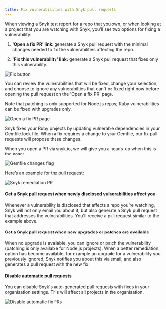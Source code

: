 ```yaml
---
title: Fix vulnerabilities with Snyk pull requests
---
```


When viewing a Snyk test report for a repo that you own, or when looking at a project that you are watching with Snyk, you’ll see two options for fixing a vulnerability:

1) **‘Open a fix PR’ link:**
generate a Snyk pull request with the minimal changes needed to fix the vulnerabilities affecting the repo.

2) **'Fix this vulnerability' link:**
generate a Snyk pull request that fixes only this vulnerability.

![Fix button](https://res.cloudinary.com/snyk/image/upload/c_scale,w_774/v1478172579/docs/Fix_vulnerabilities_with_a_pull_request.png)

You can review the vulnerabilities that will be fixed, change your selection, and choose to ignore any vulnerabilties that can't be fixed right now before opening the pull request on the 'Open a fix PR' page.

Note that patching is only supported for Node.js repos; Ruby vulnerabilities can be fixed with upgrades only.

![Open a fix PR page](https://res.cloudinary.com/snyk/image/upload/v1478172977/docs/Open_a_fix_PR.png)

Snyk fixes your Ruby projects by updating vulnerable dependencies in your Gemfile.lock file. When a fix requires a change to your Gemfile, our fix pull requests will propose these changes.

When you open a PR via snyk.io, we will give you a heads-up when this is the case:

![Gemfile changes flag](https://res.cloudinary.com/snyk/image/upload/v1482163010/docs/Gemfile-changes-flag.png)

Here’s an example for the pull request:

![Snyk remediation PR](https://res.cloudinary.com/snyk/image/upload/v1478173163/docs/Snyk_fix_PR_example.png)

#### Get a Snyk pull request when newly disclosed vulnerabilities affect you

Whenever a vulnerability is disclosed that affects a repo you’re watching, Snyk will not only email you about it, but also generate a Snyk pull request that addresses the vulnerabilities. You'll receive a pull request similar to the example above.

#### Get a Snyk pull request when new upgrades or patches are available

When no upgrade is available, you can ignore or patch the vulnerability (patching is only available for Node.js projects). When a better remediation option has become available, for example an upgrade for a vulnerability you previously ignored, Snyk notifies you about this via email, and also generates a pull request with the new fix.

#### Disable automatic pull requests

You can disable Snyk's auto-generated pull requests with fixes in your organisation settings. This will affect all projects in the organisation.

![Disable automatic fix PRs](https://res.cloudinary.com/snyk/image/upload/c_scale,w_365/v1485530032/docs/Auto_PR_settings.png)
